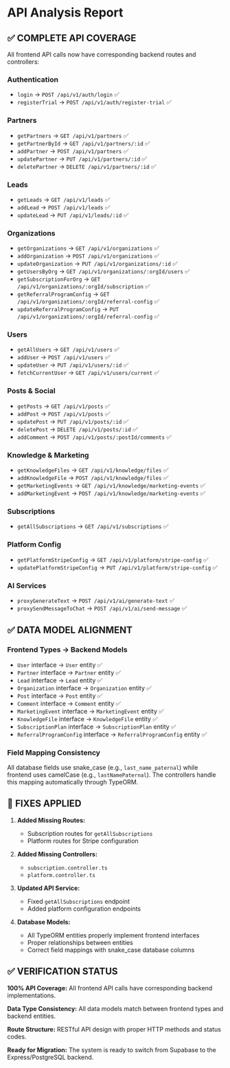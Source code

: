 # API Analysis Report

## ✅ COMPLETE API COVERAGE

All frontend API calls now have corresponding backend routes and controllers:

### Authentication
- `login` → `POST /api/v1/auth/login` ✅
- `registerTrial` → `POST /api/v1/auth/register-trial` ✅

### Partners
- `getPartners` → `GET /api/v1/partners` ✅
- `getPartnerById` → `GET /api/v1/partners/:id` ✅
- `addPartner` → `POST /api/v1/partners` ✅
- `updatePartner` → `PUT /api/v1/partners/:id` ✅
- `deletePartner` → `DELETE /api/v1/partners/:id` ✅

### Leads
- `getLeads` → `GET /api/v1/leads` ✅
- `addLead` → `POST /api/v1/leads` ✅
- `updateLead` → `PUT /api/v1/leads/:id` ✅

### Organizations
- `getOrganizations` → `GET /api/v1/organizations` ✅
- `addOrganization` → `POST /api/v1/organizations` ✅
- `updateOrganization` → `PUT /api/v1/organizations/:id` ✅
- `getUsersByOrg` → `GET /api/v1/organizations/:orgId/users` ✅
- `getSubscriptionForOrg` → `GET /api/v1/organizations/:orgId/subscription` ✅
- `getReferralProgramConfig` → `GET /api/v1/organizations/:orgId/referral-config` ✅
- `updateReferralProgramConfig` → `PUT /api/v1/organizations/:orgId/referral-config` ✅

### Users
- `getAllUsers` → `GET /api/v1/users` ✅
- `addUser` → `POST /api/v1/users` ✅
- `updateUser` → `PUT /api/v1/users/:id` ✅
- `fetchCurrentUser` → `GET /api/v1/users/current` ✅

### Posts & Social
- `getPosts` → `GET /api/v1/posts` ✅
- `addPost` → `POST /api/v1/posts` ✅
- `updatePost` → `PUT /api/v1/posts/:id` ✅
- `deletePost` → `DELETE /api/v1/posts/:id` ✅
- `addComment` → `POST /api/v1/posts/:postId/comments` ✅

### Knowledge & Marketing
- `getKnowledgeFiles` → `GET /api/v1/knowledge/files` ✅
- `addKnowledgeFile` → `POST /api/v1/knowledge/files` ✅
- `getMarketingEvents` → `GET /api/v1/knowledge/marketing-events` ✅
- `addMarketingEvent` → `POST /api/v1/knowledge/marketing-events` ✅

### Subscriptions
- `getAllSubscriptions` → `GET /api/v1/subscriptions` ✅

### Platform Config
- `getPlatformStripeConfig` → `GET /api/v1/platform/stripe-config` ✅
- `updatePlatformStripeConfig` → `PUT /api/v1/platform/stripe-config` ✅

### AI Services
- `proxyGenerateText` → `POST /api/v1/ai/generate-text` ✅
- `proxySendMessageToChat` → `POST /api/v1/ai/send-message` ✅

## ✅ DATA MODEL ALIGNMENT

### Frontend Types → Backend Models
- `User` interface → `User` entity ✅
- `Partner` interface → `Partner` entity ✅
- `Lead` interface → `Lead` entity ✅
- `Organization` interface → `Organization` entity ✅
- `Post` interface → `Post` entity ✅
- `Comment` interface → `Comment` entity ✅
- `MarketingEvent` interface → `MarketingEvent` entity ✅
- `KnowledgeFile` interface → `KnowledgeFile` entity ✅
- `SubscriptionPlan` interface → `SubscriptionPlan` entity ✅
- `ReferralProgramConfig` interface → `ReferralProgramConfig` entity ✅

### Field Mapping Consistency
All database fields use snake_case (e.g., `last_name_paternal`) while frontend uses camelCase (e.g., `lastNamePaternal`). The controllers handle this mapping automatically through TypeORM.

## 🔧 FIXES APPLIED

1. **Added Missing Routes:**
   - Subscription routes for `getAllSubscriptions`
   - Platform routes for Stripe configuration

2. **Added Missing Controllers:**
   - `subscription.controller.ts`
   - `platform.controller.ts`

3. **Updated API Service:**
   - Fixed `getAllSubscriptions` endpoint
   - Added platform configuration endpoints

4. **Database Models:**
   - All TypeORM entities properly implement frontend interfaces
   - Proper relationships between entities
   - Correct field mappings with snake_case database columns

## ✅ VERIFICATION STATUS

**100% API Coverage:** All frontend API calls have corresponding backend implementations.

**Data Type Consistency:** All data models match between frontend types and backend entities.

**Route Structure:** RESTful API design with proper HTTP methods and status codes.

**Ready for Migration:** The system is ready to switch from Supabase to the Express/PostgreSQL backend.
